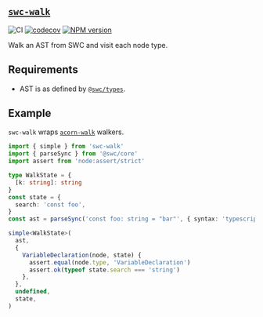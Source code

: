 ## [`swc-walk`](https://www.npmjs.com/package/swc-walk)

![CI](https://github.com/morganney/swc-walk/actions/workflows/ci.yml/badge.svg)
[![codecov](https://codecov.io/gh/morganney/swc-walk/graph/badge.svg?token=C3C73MY1ZT)](https://codecov.io/gh/morganney/swc-walk)
[![NPM version](https://img.shields.io/npm/v/swc-walk.svg)](https://www.npmjs.com/package/swc-walk)

Walk an AST from SWC and visit each node type.

## Requirements

- AST is as defined by [`@swc/types`](https://github.com/swc-project/swc/tree/main/packages/types).

## Example

`swc-walk` wraps [`acorn-walk`](https://github.com/acornjs/acorn/blob/master/acorn-walk/README.md) walkers.

```ts
import { simple } from 'swc-walk'
import { parseSync } from '@swc/core'
import assert from 'node:assert/strict'

type WalkState = {
  [k: string]: string
}
const state = {
  search: 'const foo',
}
const ast = parseSync('const foo: string = "bar"', { syntax: 'typescript' })

simple<WalkState>(
  ast,
  {
    VariableDeclaration(node, state) {
      assert.equal(node.type, 'VariableDeclaration')
      assert.ok(typeof state.search === 'string')
    },
  },
  undefined,
  state,
)
```
